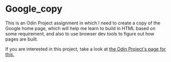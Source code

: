 # Google_copy
This is an Odin Project assignment in which I need to create a copy of the Google home page, which will help me learn to build in HTML based on some requirement, and also to use browser dev tools to figure out how pages are built.

If you are interested in this project, take a look at [the Odin Project's page for this.](http://www.theodinproject.com/courses/web-development-101/lessons/html-css)
